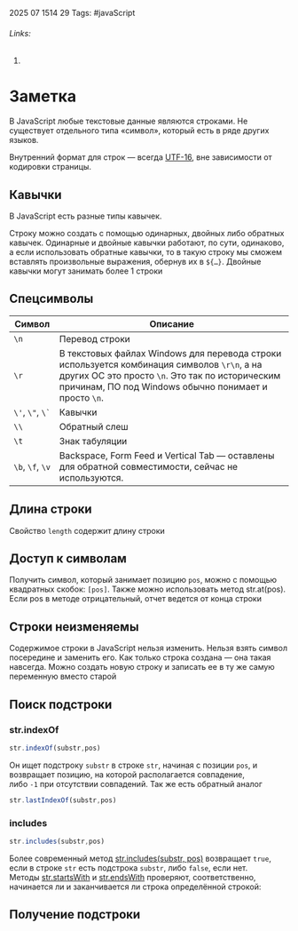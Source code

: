 2025 07 1514 29
Tags: #javaScript 
###### Links: 
1) 
# Заметка
В JavaScript любые текстовые данные являются строками. Не существует отдельного типа «символ», который есть в ряде других языков.

Внутренний формат для строк — всегда [UTF-16](https://ru.wikipedia.org/wiki/UTF-16), вне зависимости от кодировки страницы.
## Кавычки
В JavaScript есть разные типы кавычек.

Строку можно создать с помощью одинарных, двойных либо обратных кавычек. Одинарные и двойные кавычки работают, по сути, одинаково, а если использовать обратные кавычки, то в такую строку мы сможем вставлять произвольные выражения, обернув их в `${…}`. Двойные кавычки могут занимать более 1 строки
## Спецсимволы
| Символ               | Описание                                                                                                                                                                                                |
| -------------------- | ------------------------------------------------------------------------------------------------------------------------------------------------------------------------------------------------------- |
| `\n`                 | Перевод строки                                                                                                                                                                                          |
| `\r`                 | В текстовых файлах Windows для перевода строки используется комбинация символов `\r\n`, а на других ОС это просто `\n`. Это так по историческим причинам, ПО под Windows обычно понимает и просто `\n`. |
| `\'`, `\"`, `` \` `` | Кавычки                                                                                                                                                                                                 |
| `\\`                 | Обратный слеш                                                                                                                                                                                           |
| `\t`                 | Знак табуляции                                                                                                                                                                                          |
| `\b`, `\f`, `\v`     | Backspace, Form Feed и Vertical Tab — оставлены для обратной совместимости, сейчас не используются.                                                                                                     |
## Длина строки
Свойство `length` содержит длину строки
## Доступ к символам
Получить символ, который занимает позицию `pos`, можно с помощью квадратных скобок: `[pos]`. Также можно использовать метод str.at(pos). Если pos в методе отрицательный, отчет ведется от конца строки
## Строки неизменяемы
Содержимое строки в JavaScript нельзя изменить. Нельзя взять символ посередине и заменить его. Как только строка создана — она такая навсегда. Можно создать новую строку и записать ее в ту же самую переменную вместо старой
## Поиск подстроки
### str.indexOf
```js
str.indexOf(substr,pos)
```
Он ищет подстроку `substr` в строке `str`, начиная с позиции `pos`, и возвращает позицию, на которой располагается совпадение, либо `-1` при отсутствии совпадений. Так же есть обратный аналог 
```js
str.lastIndexOf(substr,pos)
```
### includes
```js
str.includes(substr,pos)
```
Более современный метод [str.includes(substr, pos)](https://developer.mozilla.org/ru/docs/Web/JavaScript/Reference/Global_Objects/String/includes) возвращает `true`, если в строке `str` есть подстрока `substr`, либо `false`, если нет.
Методы [str.startsWith](https://developer.mozilla.org/ru/docs/Web/JavaScript/Reference/Global_Objects/String/startsWith) и [str.endsWith](https://developer.mozilla.org/ru/docs/Web/JavaScript/Reference/Global_Objects/String/endsWith) проверяют, соответственно, начинается ли и заканчивается ли строка определённой строкой:
## Получение подстроки